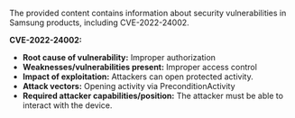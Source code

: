 The provided content contains information about security vulnerabilities in Samsung products, including CVE-2022-24002.

**CVE-2022-24002:**

*   **Root cause of vulnerability:** Improper authorization
*   **Weaknesses/vulnerabilities present:** Improper access control
*   **Impact of exploitation:** Attackers can open protected activity.
*   **Attack vectors:**  Opening activity via PreconditionActivity
*   **Required attacker capabilities/position:** The attacker must be able to interact with the device.